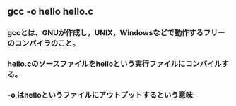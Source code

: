 ## gcc -o hello hello.c

### gccとは、GNUが作成し，UNIX，Windowsなどで動作するフリーのコンパイラのこと。
### hello.cのソースファイルをhelloという実行ファイルにコンパイルする。
### -o はhelloというファイルにアウトプットするという意味

